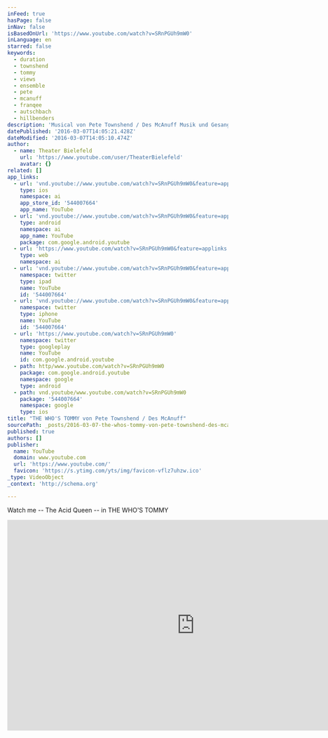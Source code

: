 ```yaml
---
inFeed: true
hasPage: false
inNav: false
isBasedOnUrl: 'https://www.youtube.com/watch?v=SRnPGUh9mW0'
inLanguage: en
starred: false
keywords:
  - duration
  - townshend
  - tommy
  - views
  - ensemble
  - pete
  - mcanuff
  - franqee
  - autschbach
  - hillbenders
description: 'Musical von Pete Townshend / Des McAnuff Musik und Gesangstexte von Pete Townshend Libretto von Pete Townshend und Des McAnuff Ergänzende Musik von John Entwistle und Keith Moon Originalproduktion am Broadway von Pace Theatrical Group und Dodger Productions mit Kardana Productions Deutsch von Anthony Gebler Musikalische Leitung | William Ward'
datePublished: '2016-03-07T14:05:21.428Z'
dateModified: '2016-03-07T14:05:10.474Z'
author:
  - name: Theater Bielefeld
    url: 'https://www.youtube.com/user/TheaterBielefeld'
    avatar: {}
related: []
app_links:
  - url: 'vnd.youtube://www.youtube.com/watch?v=SRnPGUh9mW0&feature=applinks'
    type: ios
    namespace: ai
    app_store_id: '544007664'
    app_name: YouTube
  - url: 'vnd.youtube://www.youtube.com/watch?v=SRnPGUh9mW0&feature=applinks'
    type: android
    namespace: ai
    app_name: YouTube
    package: com.google.android.youtube
  - url: 'https://www.youtube.com/watch?v=SRnPGUh9mW0&feature=applinks'
    type: web
    namespace: ai
  - url: 'vnd.youtube://www.youtube.com/watch?v=SRnPGUh9mW0&feature=applinks'
    namespace: twitter
    type: ipad
    name: YouTube
    id: '544007664'
  - url: 'vnd.youtube://www.youtube.com/watch?v=SRnPGUh9mW0&feature=applinks'
    namespace: twitter
    type: iphone
    name: YouTube
    id: '544007664'
  - url: 'https://www.youtube.com/watch?v=SRnPGUh9mW0'
    namespace: twitter
    type: googleplay
    name: YouTube
    id: com.google.android.youtube
  - path: http/www.youtube.com/watch?v=SRnPGUh9mW0
    package: com.google.android.youtube
    namespace: google
    type: android
  - path: vnd.youtube/www.youtube.com/watch?v=SRnPGUh9mW0
    package: '544007664'
    namespace: google
    type: ios
title: "THE WHO'S TOMMY von Pete Townshend / Des McAnuff"
sourcePath: _posts/2016-03-07-the-whos-tommy-von-pete-townshend-des-mcanuff.md
published: true
authors: []
publisher:
  name: YouTube
  domain: www.youtube.com
  url: 'https://www.youtube.com/'
  favicon: 'https://s.ytimg.com/yts/img/favicon-vflz7uhzw.ico'
_type: VideoObject
_context: 'http://schema.org'

---
```

Watch me -- The Acid Queen -- in THE WHO'S TOMMY 

<iframe src="https://cdn.embedly.com/widgets/media.html?src=https%3A%2F%2Fwww.youtube.com%2Fembed%2FSRnPGUh9mW0%3Ffeature%3Doembed&amp;url=https%3A%2F%2Fwww.youtube.com%2Fwatch%3Fv%3DSRnPGUh9mW0&amp;image=https%3A%2F%2Fi.ytimg.com%2Fvi%2FSRnPGUh9mW0%2Fhqdefault.jpg&amp;key=b7d04c9b404c499eba89ee7072e1c4f7&amp;type=text%2Fhtml&amp;schema=youtube" width="854" height="480" scrolling="no" frameborder="0" allowfullscreen="allowfullscreen" style=""></iframe>